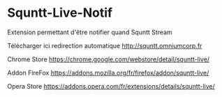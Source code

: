 # Squntt-Live-Notif
Extension permettant d'être notifier quand Squntt Stream

Télécharger ici redirection automatique http://squntt.omniumcorp.fr

Chrome Store https://chrome.google.com/webstore/detail/squntt-live/

Addon FireFox https://addons.mozilla.org/fr/firefox/addon/squntt-live/

Opera Store https://addons.opera.com/fr/extensions/details/squntt-live/
